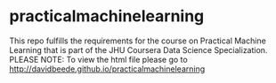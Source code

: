 # practicalmachinelearning
This repo fulfills the requirements for the course on Practical Machine Learning that is part of the JHU Coursera Data Science Specialization.
PLEASE NOTE: To view the html file please go to http://davidbeede.github.io/practicalmachinelearning
